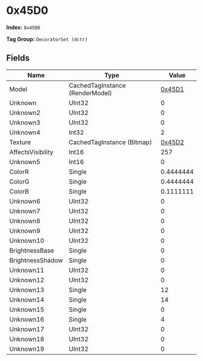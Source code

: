 # 0x45D0

**Index:** ```0x45D0```

**Tag Group:** ```DecoratorSet (dctr)```

## Fields

Name	| Type	| Value
---	|---	|---	|
Model	|CachedTagInstance (RenderModel)	|[0x45D1](../RenderModel/45D1.md)
Unknown	|UInt32	|0
Unknown2	|UInt32	|0
Unknown3	|UInt32	|0
Unknown4	|Int32	|2
Texture	|CachedTagInstance (Bitmap)	|[0x45D2](../Bitmap/45D2.md)
AffectsVisibility	|Int16	|257
Unknown5	|Int16	|0
ColorR	|Single	|0.4444444
ColorG	|Single	|0.4444444
ColorB	|Single	|0.1111111
Unknown6	|UInt32	|0
Unknown7	|UInt32	|0
Unknown8	|UInt32	|0
Unknown9	|UInt32	|0
Unknown10	|UInt32	|0
BrightnessBase	|Single	|0
BrightnessShadow	|Single	|0
Unknown11	|UInt32	|0
Unknown12	|UInt32	|0
Unknown13	|Single	|12
Unknown14	|Single	|14
Unknown15	|Single	|0
Unknown16	|Single	|4
Unknown17	|UInt32	|0
Unknown18	|UInt32	|0
Unknown19	|UInt32	|0



